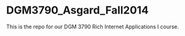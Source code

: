 DGM3790_Asgard_Fall2014
=======================

This is the repo for our DGM 3790 Rich Internet Applications I course.
